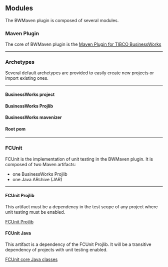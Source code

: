
## Modules

The BWMaven plugin is composed of several modules.

### Maven Plugin

The core of BWMaven plugin is the [Maven Plugin for TIBCO BusinessWorks][bwmaven-link]

[bwmaven-link]: ./bw-maven-plugin/index.html

---

### Archetypes

Several default archetypes are provided to easily create new projects or import
existing ones.

---

#### BusinessWorks project

#### BusinessWorks Projlib

#### BusinessWorks mavenizer

#### Root pom

---

### FCUnit

FCUnit is the implementation of unit testing in the BWMaven plugin.
It is composed of two Maven artifacts:
* one BusinessWorks Projlib
* one Java ARchive (JAR)

---

#### FCUnit Projlib
This artifact must be a dependency in the test scope of any project where unit
testing must be enabled.

[FCUnit Projlib][fcunit-projlib-link]

[fcunit-projlib-link]: ./fcunit-projlib/index.html

#### FCUnit Java
This artifact is a dependency of the FCUnit Projlib. It will be a transitive
dependency of projects with unit testing enabled.

[FCUnit core Java classes][fcunit-core-link]

[fcunit-core-link]: ./fcunit-core/index.html

